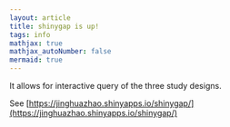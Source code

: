 ```yaml
---
layout: article
title: shinygap is up!
tags: info
mathjax: true
mathjax_autoNumber: false
mermaid: true
---
```


It allows for interactive query of the three study designs.

<!--more-->

See [https://jinghuazhao.shinyapps.io/shinygap/](https://jinghuazhao.shinyapps.io/shinygap/)
